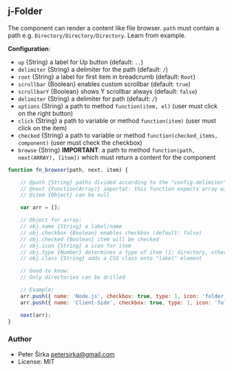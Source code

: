 ## j-Folder

The component can render a content like file browser. `path` must contain a path e.g. `Directory/Directory/Directory`. Learn from example.

__Configuration__:

- `up` {String} a label for Up button (default: `..`)
- `delimiter` {String} a delimiter for the path (default: `/`)
- `root` {String} a label for first item in breadcrumb (default: `Root`)
- `scrollbar` {Boolean} enables custom scrollbar (default: `true`)
- `scrollbarY` {Boolean} shows Y scrollbar always (default: `false`)
- `delimiter` {String} a delimiter for path (default: `/`)
- `options` {String} a path to method `function(item, el)` (user must click on the right button)
- `click` {String} a path to variable or method `function(item)` (user must click on the item)
- `checked` {String} a path to variable or method `function(checked_items, component)` (user must check the checkbox)
- `browse` {String} __IMPORTANT__: a path to method `function(path, next(ARRAY), [item])` which must return a content for the component

```javascript
function fn_browser(path, next, item) {

	// @path {String} paths divided according to the "config.delimiter"
	// @next {Function(Array)} importat: this function expects array with items
	// @item {Object} can be null

	var arr = [];

	// Object for array:
	// obj.name {String} a label/name
	// obj.checkbox {Boolean} enables checkbox (default: false)
	// obj.checked {Boolean} item will be checked
	// obj.icon {String} a icon for item
	// obj.type {Number} determines a type of item (1: directory, other: file)
	// obj.class {String} adds a CSS class onto "label" element

	// Good to know:
	// Only directories can be drilled

	// Example:
	arr.push({ name: 'Node.js', checkbox: true, type: 1, icon: 'folder' });
	arr.push({ name: 'Client-Side', checkbox: true, type: 1, icon: 'folder' });

	next(arr);
}
```

### Author

- Peter Širka <petersirka@gmail.com>
- License: MIT
